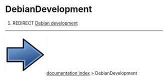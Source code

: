 # DebianDevelopment
1.  REDIRECT [Debian development](Debian_development.md)



---
![](images/Button_right.svg) [documentation index](../README.md) > DebianDevelopment
